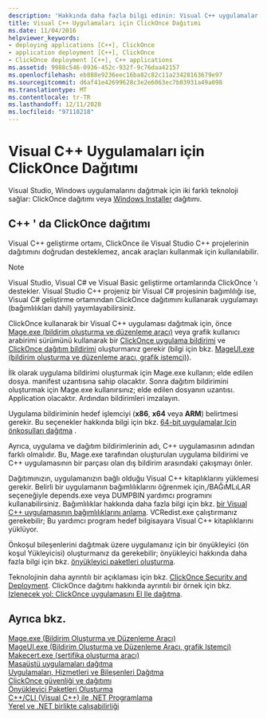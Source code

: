 ```yaml
---
description: 'Hakkında daha fazla bilgi edinin: Visual C++ uygulamalar için ClickOnce dağıtımı'
title: Visual C++ Uygulamaları için ClickOnce Dağıtımı
ms.date: 11/04/2016
helpviewer_keywords:
- deploying applications [C++], ClickOnce
- application deployment [C++], ClickOnce
- ClickOnce deployment [C++], C++ applications
ms.assetid: 9988c546-0936-452c-932f-9c76daa42157
ms.openlocfilehash: eb888e9236eec16ba82c82c11a23428163679e97
ms.sourcegitcommit: d6af41e42699628c3e2e6063ec7b03931a49a098
ms.translationtype: MT
ms.contentlocale: tr-TR
ms.lasthandoff: 12/11/2020
ms.locfileid: "97118218"
---
```

# <a name="clickonce-deployment-for-visual-c-applications"></a>Visual C++ Uygulamaları için ClickOnce Dağıtımı

Visual Studio, Windows uygulamalarını dağıtmak için iki farklı teknoloji sağlar: ClickOnce dağıtımı veya [Windows Installer](/windows/win32/Msi/windows-installer-portal) dağıtımı.

## <a name="clickonce-deployment-in-c"></a>C++ ' da ClickOnce dağıtımı

Visual C++ geliştirme ortamı, ClickOnce ile Visual Studio C++ projelerinin dağıtımını doğrudan desteklemez, ancak araçları kullanmak için kullanılabilir.

> [!NOTE]
> Visual Studio, Visual C# ve Visual Basic geliştirme ortamlarında ClickOnce 'ı destekler. Visual Studio C++ projeniz bir Visual C# projesinin bağımlılığı ise, Visual C# geliştirme ortamından ClickOnce dağıtımını kullanarak uygulamayı (bağımlılıkları dahil) yayımlayabilirsiniz.

ClickOnce kullanarak bir Visual C++ uygulaması dağıtmak için, önce [Mage.exe (bildirim oluşturma ve düzenleme aracı)](/dotnet/framework/tools/mage-exe-manifest-generation-and-editing-tool) veya grafik kullanıcı arabirimi sürümünü kullanarak bir [ClickOnce uygulama bildirimi](/visualstudio/deployment/clickonce-application-manifest) ve [ClickOnce dağıtım bildirimi](/visualstudio/deployment/clickonce-deployment-manifest) oluşturmanız gerekir (bilgi için bkz. [MageUI.exe (bildirim oluşturma ve düzenleme aracı, grafik istemci)](/dotnet/framework/tools/mageui-exe-manifest-generation-and-editing-tool-graphical-client)).

İlk olarak uygulama bildirimi oluşturmak için Mage.exe kullanın; elde edilen dosya. manifest uzantısına sahip olacaktır. Sonra dağıtım bildirimini oluşturmak için Mage.exe kullanırsınız; elde edilen dosyanın uzantısı. Application olacaktır. Ardından bildirimleri imzalayın.

Uygulama bildiriminin hedef işlemciyi (**x86**, **x64** veya **ARM**) belirtmesi gerekir. Bu seçenekler hakkında bilgi için bkz. [64-bit uygulamalar Için önkoşulları dağıtma](/visualstudio/deployment/deploying-prerequisites-for-64-bit-applications) .

Ayrıca, uygulama ve dağıtım bildirimlerinin adı, C++ uygulamasının adından farklı olmalıdır. Bu, Mage.exe tarafından oluşturulan uygulama bildirimi ve C++ uygulamasının bir parçası olan dış bildirim arasındaki çakışmayı önler.

Dağıtımınızın, uygulamanızın bağlı olduğu Visual C++ kitaplıklarını yüklemesi gerekir. Belirli bir uygulamanın bağımlılıklarını öğrenmek için,/BAĞıMLıLAR seçeneğiyle depends.exe veya DUMPBIN yardımcı programını kullanabilirsiniz. Bağımlılıklar hakkında daha fazla bilgi için bkz. [bir Visual C++ uygulamasının bağımlılıklarını anlama](understanding-the-dependencies-of-a-visual-cpp-application.md). VCRedist.exe çalıştırmanız gerekebilir; Bu yardımcı program hedef bilgisayara Visual C++ kitaplıklarını yüklüyor.

Önkoşul bileşenlerini dağıtmak üzere uygulamanız için bir önyükleyici (ön koşul Yükleyicisi) oluşturmanız da gerekebilir; önyükleyici hakkında daha fazla bilgi için bkz. [önyükleyici paketleri oluşturma](/visualstudio/deployment/creating-bootstrapper-packages).

Teknolojinin daha ayrıntılı bir açıklaması için bkz. [ClickOnce Security and Deployment](/visualstudio/deployment/clickonce-security-and-deployment). ClickOnce dağıtımı hakkında ayrıntılı bir örnek için bkz. [Izlenecek yol: ClickOnce uygulamasını El Ile dağıtma](/visualstudio/deployment/walkthrough-manually-deploying-a-clickonce-application).

## <a name="see-also"></a>Ayrıca bkz.

[Mage.exe (Bildirim Oluşturma ve Düzenleme Aracı)](/dotnet/framework/tools/mage-exe-manifest-generation-and-editing-tool)<br>
[MageUI.exe (Bildirim Oluşturma ve Düzenleme Aracı, grafik Istemci)](/dotnet/framework/tools/mageui-exe-manifest-generation-and-editing-tool-graphical-client)<br>
[Makecert.exe (sertifika oluşturma aracı)](/windows/win32/SecCrypto/makecert)<br>
[Masaüstü uygulamaları dağıtma](deploying-native-desktop-applications-visual-cpp.md)<br>
[Uygulamaları, Hizmetleri ve Bileşenleri Dağıtma](/visualstudio/deployment/deploying-applications-services-and-components)<br>
[ClickOnce güvenliği ve dağıtımı](/visualstudio/deployment/clickonce-security-and-deployment)<br>
[Önyükleyici Paketleri Oluşturma](/visualstudio/deployment/creating-bootstrapper-packages)<br>
[C++/CLI (Visual C++) ile .NET Programlama](../dotnet/dotnet-programming-with-cpp-cli-visual-cpp.md)<br>
[Yerel ve .NET birlikte çalışabilirliği](../dotnet/native-and-dotnet-interoperability.md)
